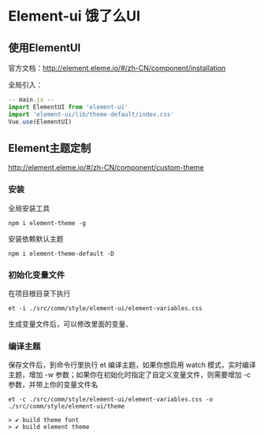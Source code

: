 # Element-ui 饿了么UI
## 使用ElementUI

官方文档：http://element.eleme.io/#/zh-CN/component/installation

全局引入：
```javascript
-- main.js --
import ElementUI from 'element-ui'
import 'element-ui/lib/theme-default/index.css'
Vue.use(ElementUI)
```

## Element主题定制

http://element.eleme.io/#/zh-CN/component/custom-theme

### 安装
全局安装工具
```
npm i element-theme -g
```
安装依赖默认主题
```
npm i element-theme-default -D
```
### 初始化变量文件
在项目根目录下执行
```
et -i ./src/comm/style/element-ui/element-variables.css
```
生成变量文件后，可以修改里面的变量、

### 编译主题
保存文件后，到命令行里执行 et 编译主题，如果你想启用 watch 模式，实时编译主题，增加 -w 参数；如果你在初始化时指定了自定义变量文件，则需要增加 -c 参数，并带上你的变量文件名
```
et -c ./src/comm/style/element-ui/element-variables.css -o ./src/comm/style/element-ui/theme

> ✔ build theme font
> ✔ build element theme
```

